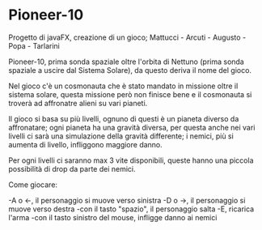 # Pioneer-10
Progetto di javaFX, creazione di un gioco;
Mattucci - Arcuti - Augusto - Popa - Tarlarini

Pioneer-10, prima sonda spaziale oltre l'orbita di Nettuno (prima sonda spaziale a uscire dal Sistema Solare), da questo deriva il nome del gioco.

Nel gioco c'è un cosmonauta che è stato mandato in missione oltre il sistema solare, questa missione però non finisce bene e il cosmonauta si troverà ad 
affronatre alieni su vari pianeti.

Il gioco si basa su più livelli, ognuno di questi è un pianeta diverso da affronatare; ogni pianeta ha una gravità diversa, per questa anche nei vari livelli
ci sarà una simulazione della gravità differente; i nemici, più si aumenta di livello, infliggono maggiore danno.

Per ogni livelli ci saranno max 3 vite disponibili, queste hanno una piccola possibilità di drop da parte dei nemici.

Come giocare:

-A o <-, il personaggio si muove verso sinistra
-D o ->, il personaggio si muove verso destra
-con il tasto "spazio", il personaggio salta
-E, ricarica l'arma
-con il tasto sinistro del mouse, infligge danno ai nemici
